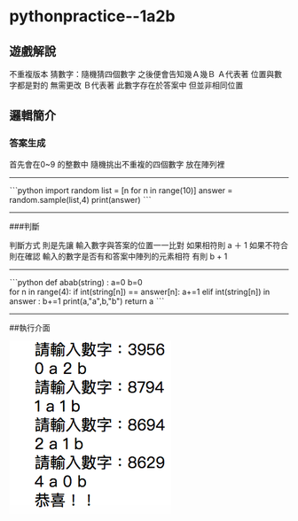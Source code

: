 # pythonpractice--1a2b


## 遊戲解說

不重複版本
猜數字：隨機猜四個數字
之後便會告知幾Ａ幾Ｂ
Ａ代表著 位置與數字都是對的 無需更改
Ｂ代表著 此數字存在於答案中 但並非相同位置

## 邏輯簡介

### 答案生成

首先會在0~9 的整數中 隨機挑出不重複的四個數字 放在陣列裡

***
ˋˋˋpython
import random 
list = [n for n in range(10)]
answer = random.sample(list,4)
print(answer)
ˋˋˋ
***

###判斷 

判斷方式 則是先讓 輸入數字與答案的位置一一比對 如果相符則 a ＋ 1
如果不符合 則在確認 輸入的數字是否有和答案中陣列的元素相符 有則 b + 1 

***
ˋˋˋpython
 def abab(string) :
    a=0
    b=0    
    for n in range(4):
        if int(string[n]) == answer[n]:
            a+=1
        elif int(string[n]) in answer :
            b+=1
    print(a,"a",b,"b")
    return a 
ˋˋˋ
***

##執行介面

![image](執行結果.png)

     